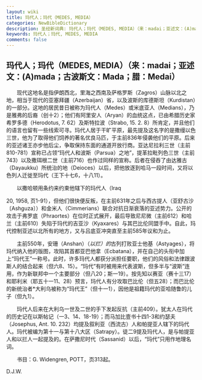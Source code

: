 ```yaml
---
layout: wiki
title: 玛代人；玛代（MEDES, MEDIA）
categories: NewBibleDictionary
description: 圣经新词典: 玛代人；玛代（MEDES, MEDIA）（来：madai；亚述文：(A)mada；古波斯文：Mada；腊：Medai）
keywords: 玛代人；玛代, MEDES, MEDIA
comments: false
---
```


## 玛代人；玛代（MEDES, MEDIA）（来：madai；亚述文：(A)mada；古波斯文：Mada；腊：Medai）

　　现代这地名是指伊朗西北，里海之西南及萨格罗斯（Zagros）山脉以北之地，相当于现代的亚塞拜疆（Azerbaijan）省，以及波斯的库德斯坦（Kurdistan）的一部分。这地的居民昔日被称为玛代人（Medes）或米底亚人（Medians），乃是雅弗的后裔（创十2）；他们有阿里安人（Aryan）的血统这点，已由希腊历史家希罗多德（Herodotus, 7. 62）及斯特拉波（Strabo, 15. 2. 8）所肯定，并且他们的语言也留有一些线索可寻。玛代人居于干旷平原，最先提及这名字的是撒缦以色三世，他为了取得他们饲养的著名优良马匹，于主前836年侵袭他们的平原。后来的亚述诸王亦步他后尘，争取保持东面的通道开放行商。亚达尼拉利三世（主前810-781）宣称已占领“玛代人和波斯（Parsua）之地”，提革拉毗列色三世（主前743）以及撒珥根二世（主前716）也作过同样的宣称。后者在侵吞了由达雅古（Dayaukku）所统治的地（Deioces）以后，把他放逐到哈马一段时间，又将以色列人迁徙至玛代（王下十七6，十八11）。

　　以撒哈顿用条约来约束他辖下的玛代人（Iraq

20, 1958, 页1-91），但他们很快便反叛，在主前631年之后与西古提人（亚舒古沙〔Ashguza〕）和金米人（Cimmerians）联合对抗日渐衰落的亚述势力。公开的攻击于弗罗底（Phraortes）在位时正式展开，最后导致尼尼微（主前612）和哈兰（主前610）失陷于玛代的吉亚沙（Kyaxares）与其巴比伦同盟手中。自此，玛代控制亚述以北所有的地方，又与吕底亚冲突直至主前585年议和为止。

　　主前550年，安珊（Anshan）（*以拦）的*古列打败亚士他基（Astyages），将玛代纳入他的版图，攻陷其首都亚巴他拿（Ecbatana），并在自己的头衔中加上“玛代王”一称号。此时，许多玛代人都获分派担任要职，他们的风俗和法律跟波斯人的结合起来（但六8、15）。“玛代”有时被用来代表波斯，但多半与“波斯”连用，作为新联邦中一个主要部分（但八20；斯一19）。按先知以赛亚（赛十三17）和耶利米（耶五十一11、28）预言，玛代人有分攻取巴比伦（但五28）；而巴比伦的新统治者*大利乌被称为“玛代王”（但十一1），因他是祖籍玛代的亚哈随鲁的儿子（但九1）。

　　玛代人后来在大利乌一世及二世的手下发起反抗（主前409）。犹太人在玛代的历史记在以斯帖记（一3、14、18-19）；而马加比壹书十四1-3和约瑟夫（Josephus, Ant. 10. 232）均提及叙利亚（西流古）人和帕提亚人辖下的玛代人。玛代被编为第十一与第十八大区（Satrapy）。徒二9提及玛代人，是与帕提亚人和以拦人一起提及的。在萨撒尼时代（Sassanid）以后，“玛代”只用作地理名词。

　　书目：G. Widengren, POTT，页313起。

D.J.W.








